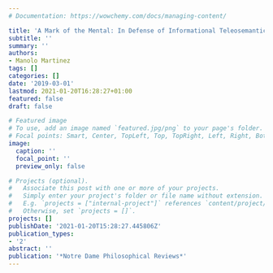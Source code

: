 ```yaml
---
# Documentation: https://wowchemy.com/docs/managing-content/

title: 'A Mark of the Mental: In Defense of Informational Teleosemantics'
subtitle: ''
summary: ''
authors:
- Manolo Martinez
tags: []
categories: []
date: '2019-03-01'
lastmod: 2021-01-20T16:28:27+01:00
featured: false
draft: false

# Featured image
# To use, add an image named `featured.jpg/png` to your page's folder.
# Focal points: Smart, Center, TopLeft, Top, TopRight, Left, Right, BottomLeft, Bottom, BottomRight.
image:
  caption: ''
  focal_point: ''
  preview_only: false

# Projects (optional).
#   Associate this post with one or more of your projects.
#   Simply enter your project's folder or file name without extension.
#   E.g. `projects = ["internal-project"]` references `content/project/deep-learning/index.md`.
#   Otherwise, set `projects = []`.
projects: []
publishDate: '2021-01-20T15:28:27.445806Z'
publication_types:
- '2'
abstract: ''
publication: '*Notre Dame Philosophical Reviews*'
---
```

